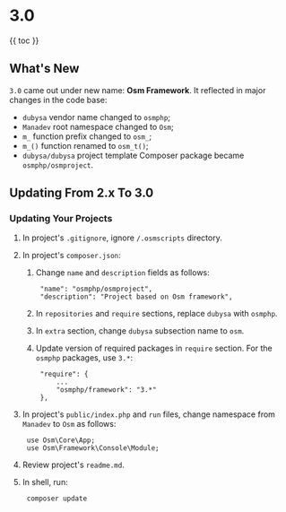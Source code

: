 # 3.0 #

{{ toc }}

## What's New ##

`3.0` came out under new name: **Osm Framework**. It reflected in major changes in the code base:

* `dubysa` vendor name changed to `osmphp`;
* `Manadev` root namespace changed to `Osm`;
* `m_` function prefix changed to `osm_`;
* `m_()` function renamed to `osm_t()`;
* `dubysa/dubysa` project template Composer package became `osmphp/osmproject`.

## Updating From 2.x To 3.0 ##

### Updating Your Projects ###
   
1. In project's `.gitignore`, ignore `/.osmscripts` directory.
 
2. In project's `composer.json`:

	1. Change `name` and `description` fields as follows:

			"name": "osmphp/osmproject",
			"description": "Project based on Osm framework",

   	2. In `repositories` and `require` sections, replace `dubysa` with `osmphp`.
   	
	3. In `extra` section, change `dubysa` subsection name to `osm`.
	
	4. Update version of required packages in `require` section. For the `osmphp` packages, use `3.*`: 

			"require": {
		        ...
		        "osmphp/framework": "3.*"
		    },   

3. In project's `public/index.php` and `run` files, change namespace from `Manadev` to `Osm` as follows:

		use Osm\Core\App;
		use Osm\Framework\Console\Module;

4. Review project's `readme.md`.

5. In shell, run:

		composer update 